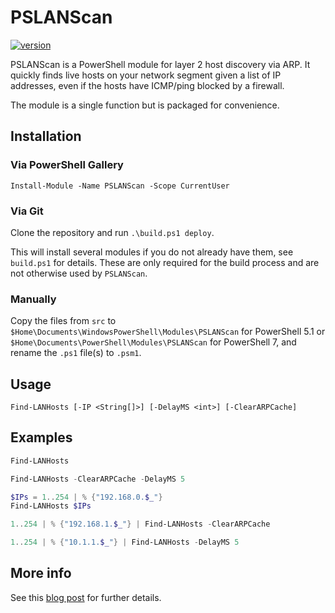 # PSLANScan

[![version](https://img.shields.io/badge/version-1.1.1-blue.svg)](https://semver.org)

PSLANScan is a PowerShell module for layer 2 host discovery via ARP. It quickly finds live hosts on your network segment given a list of IP addresses, even if the hosts have ICMP/ping blocked by a firewall. 

The module is a single function but is packaged for convenience. 

## Installation


### Via PowerShell Gallery

`Install-Module -Name PSLANScan -Scope CurrentUser`


### Via Git

Clone the repository and run `.\build.ps1 deploy`.

This will install several modules if you do not already have them, see `build.ps1` for details. These are only required for the build process and are not otherwise used by `PSLANScan`.


### Manually

Copy the files from `src` to `$Home\Documents\WindowsPowerShell\Modules\PSLANScan` for PowerShell 5.1 or `$Home\Documents\PowerShell\Modules\PSLANScan` for PowerShell 7, and rename the `.ps1` file(s) to `.psm1`. 

## Usage

`Find-LANHosts [-IP <String[]>] [-DelayMS <int>] [-ClearARPCache]`

## Examples

```powershell
Find-LANHosts
```

```powershell
Find-LANHosts -ClearARPCache -DelayMS 5
```

```powershell
$IPs = 1..254 | % {"192.168.0.$_"}
Find-LANHosts $IPs
```

```powershell
1..254 | % {"192.168.1.$_"} | Find-LANHosts -ClearARPCache
```

```powershell
1..254 | % {"10.1.1.$_"} | Find-LANHosts -DelayMS 5
```

## More info

See this [blog post](https://xkln.net/blog/layer-2-host-discovery-with-powershell-in-under-a-second/) for further details. 